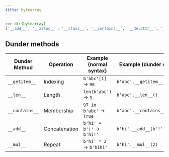 ```yaml
---
title: bytearray
---
```


```python
>>> dir(bytearray)
['__add__', '__alloc__', '__class__', '__contains__', '__delattr__', '__delitem__', '__dir__', '__doc__', '__eq__', '__format__', '__ge__', '__getattribute__', '__getitem__', '__gt__', '__hash__', '__iadd__', '__imul__', '__init__', '__init_subclass__', '__iter__', '__le__', '__len__', '__lt__', '__mod__', '__mul__', '__ne__', '__new__', '__reduce__', '__reduce_ex__', '__repr__', '__rmod__', '__rmul__', '__setattr__', '__setitem__', '__sizeof__', '__str__', '__subclasshook__', 'append', 'capitalize', 'center', 'clear', 'copy', 'count', 'decode', 'endswith', 'expandtabs', 'extend', 'find', 'fromhex', 'hex', 'index', 'insert', 'isalnum', 'isalpha', 'isascii', 'isdigit', 'islower', 'isspace', 'istitle', 'isupper', 'join', 'ljust', 'lower', 'lstrip', 'maketrans', 'partition', 'pop', 'remove', 'removeprefix', 'removesuffix', 'replace', 'reverse', 'rfind', 'rindex', 'rjust', 'rpartition', 'rsplit', 'rstrip', 'split', 'splitlines', 'startswith', 'strip', 'swapcase', 'title', 'translate', 'upper', 'zfill']
```

## Dunder methods

| Dunder Method  | Operation     | Example (normal syntax)   | Example (dunder call)     |
| -------------- | ------------- | ------------------------- | ------------------------- |
| `__getitem__`  | Indexing      | `b'abc'[1]` → `98`        | `b'abc'.__getitem__(1)`   |
| `__len__`      | Length        | `len(b'abc')` → `3`       | `b'abc'.__len__()`        |
| `__contains__` | Membership    | `97 in b'abc'` → `True`   | `b'abc'.__contains__(97)` |
| `__add__`      | Concatenation | `b'hi' + b'!'` → `b'hi!'` | `b'hi'.__add__(b'!')`     |
| `__mul__`      | Repeat        | `b'hi' * 2` → `b'hihi'`   | `b'hi'.__mul__(2)`        |
